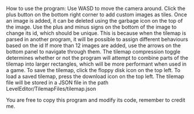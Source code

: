 How to use the program:
Use WASD to move the camera around.
Click the plus button on the bottom right corner to add custom images as tiles.
Once an image is added, it can be deleted using the garbage icon on the top of the image.
Use the plus and minus signs on the bottom of the image to change its id, which should be unique. This is because when the tilemap is parsed in another program, it will be possible to assign different behaviours based on the id
If more than 12 images are added, use the arrows on the bottom panel to navigate through them.
The tilemap compression toggle determines whether or not the program will attempt to combine parts of the tilemap into larger rectangles, which will be more performant when used in a game.
To save the tilemap, click the floppy disk icon on the top left.
To load a saved tilemap, press the download icon on the top left.
The tilemap file will be stored in a JSON file in the path LevelEditor/TilemapFiles/tilemap.json

You are free to copy this program and modify its code, remember to credit me.
